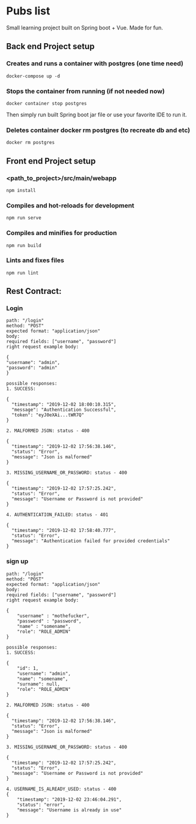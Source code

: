 # Pubs list
Small learning project built on Spring boot + Vue. Made for fun.

## Back end Project setup
### Creates and runs a container with postgres (one time need)
```
docker-compose up -d
```

### Stops the container from running (if not needed now)
```
docker container stop postgres
```
Then simply run built Spring boot jar file or use your favorite IDE to run it.

### Deletes container docker rm postgres (to recreate db and etc)
```
docker rm postgres
```

## Front end Project setup
### <path_to_project>/src/main/webapp
```
npm install
```

### Compiles and hot-reloads for development
```
npm run serve
```

### Compiles and minifies for production
```
npm run build
```

### Lints and fixes files
```
npm run lint
```


## Rest Contract:

### Login
```
path: "/login"
method: "POST"
expected format: "application/json"
body:
required fields: ["username", "password"]
right request example body:

{
"username": "admin",
"password": "admin"
}

possible responses:
1. SUCCESS: 

{
  "timestamp": "2019-12-02 18:00:10.315",
  "message": "Authentication Successful",
  "token": "eyJ0eXAi...tWR7Q"
}

2. MALFORMED JSON: status - 400

{
  "timestamp": "2019-12-02 17:56:38.146",
  "status": "Error",
  "message": "Json is malformed"
}

3. MISSING_USERNAME_OR_PASSWORD: status - 400

{
  "timestamp": "2019-12-02 17:57:25.242",
  "status": "Error",
  "message": "Username or Password is not provided"
}

4. AUTHENTICATION_FAILED: status - 401

{
  "timestamp": "2019-12-02 17:58:40.777",
  "status": "Error",
  "message": "Authentication failed for provided credentials"
}
```

### sign up

```
path: "/login"
method: "POST"
expected format: "application/json"
body:
required fields: ["username", "password"]
right request example body:

{
	"username" : "mothefucker",
	"password" : "password",
	"name" : "somename",
	"role": "ROLE_ADMIN"
}

possible responses:
1. SUCCESS: 

{
    "id": 1,
    "username": "admin",
    "name": "somename",
    "surname": null,
    "role": "ROLE_ADMIN"
}

2. MALFORMED JSON: status - 400

{
  "timestamp": "2019-12-02 17:56:38.146",
  "status": "Error",
  "message": "Json is malformed"
}

3. MISSING_USERNAME_OR_PASSWORD: status - 400

{
  "timestamp": "2019-12-02 17:57:25.242",
  "status": "Error",
  "message": "Username or Password is not provided"
}

4. USERNAME_IS_ALREADY_USED: status - 400
{
    "timestamp": "2019-12-02 23:46:04.291",
    "status": "error",
    "message": "Username is already in use"
}
```
